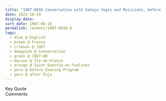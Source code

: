 ```yaml
---
title: "1987-0816 Conversation with Sahaja Yogis and Musicians, before the Evening Program, after Śhrī Kṛiṣhṇa Pūjā, Saint-Quentin-en-Yvelines (11 kms SW of Versailles), Île-de-France, France"
date: 2023-10-24
display_date: 
sort_date: 1987-08-16
permalink: /events/1987-0816-b
tags:
  - blue @ English
  - brown @ France
  - crimson @ 1987
  - deeppink @ Conversation
  - green @ 1987-08
  - maroon @ Île-de-France
  - orange @ Saint-Quentin-en-Yvelines
  - peru @ before Evening Program 
  - peru @ after Puja
---
```


<wave-list>
  <list-title color="green" width="75">Key Quote</list-title>
  <list-item color="BlanchedAlmond"  width="200"></list-item>
  <list-item color="Lavender"></list-item>
  <list-item color="BlanchedAlmond"></list-item>
</wave-list>

<br>

<wave-list>
  <list-title color="green" width="75">Comments</list-title>
  <list-item color="BlanchedAlmond"  width="200"></list-item>
  <list-item color="Lavender"></list-item>
  <list-item color="BlanchedAlmond"></list-item>
</wave-list>